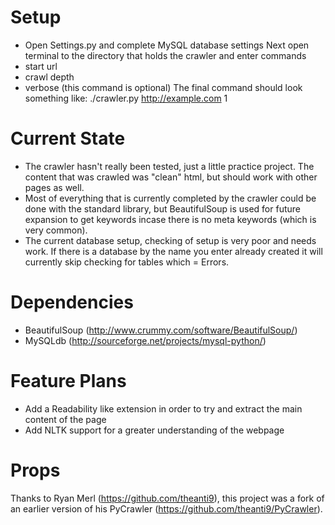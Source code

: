 Setup
=====
- Open Settings.py and complete MySQL database settings
Next open terminal to the directory that holds the crawler and enter commands
- start url
- crawl depth 
- verbose (this command is optional)
The final command should look something like:
./crawler.py http://example.com 1

Current State
=============
- The crawler hasn't really been tested, just a little practice project. The content that was crawled was "clean" html, but should work with other pages as well.
- Most of everything that is currently completed by the crawler could be done with the standard library, but BeautifulSoup is used for future expansion to get keywords incase there is no meta keywords (which is very common).
- The current database setup, checking of setup is very poor and needs work. If there is a database by the name you enter already created it will currently skip checking for tables which = Errors.

Dependencies
============
- BeautifulSoup (http://www.crummy.com/software/BeautifulSoup/)
- MySQLdb (http://sourceforge.net/projects/mysql-python/)

Feature Plans
=============
- Add a Readability like extension in order to try and extract the main content of the page
- Add NLTK support for a greater understanding of the webpage

Props
=====
Thanks to Ryan Merl (https://github.com/theanti9), this project was a fork of an earlier version of his PyCrawler (https://github.com/theanti9/PyCrawler).
